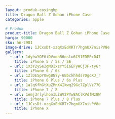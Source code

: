 ```yaml
---
layout: produk-casinghp
title: Dragon Ball Z Gohan iPhone Case
categories: apple

# Produk
product-title: Dragon Ball Z Gohan iPhone Case
harga: 90000
sku: hn-2981
image-drive: 1JCxsDt-xzqXxEdXRTr7hgnUX7nisPV8e
gallery:
  - url: 1dyhwYOE6iDVxohR6oslu6C91FDMPxD47
    title: iPhone 5 / 5s / SE
  - url: 1X3Y2ySe2gMDIxzYY5I6EFyWCjJF-tyGr
    title: iPhone 6 / 6s
  - url: 1ZlDESpY0wgBNYy-6Bbckhhdsr0goXJ_r
    title: iPhone 6 Plus / 6s Plus
  - url: 1alqKfhGtXuZMnX4Ikwq29Gc7ZplVz77G
    title: iPhone 7 / 8
  - url: 1emj3rlylhonILiWV2PYw8AClKVdfMz8W
    title: iPhone 7 Plus / 8 Plus
  - url: 1JCxsDt-xzqXxEdXRTr7hgnUX7nisPV8e
    title: iPhone X
---
```


